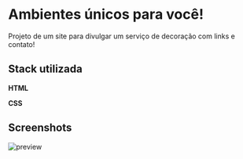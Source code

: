 
# Ambientes únicos para você!

Projeto de um site para divulgar um serviço de decoração com links e contato!


## Stack utilizada

**HTML** 

**CSS** 


## Screenshots

![preview](./Imagens/Screenshot_5.png)

